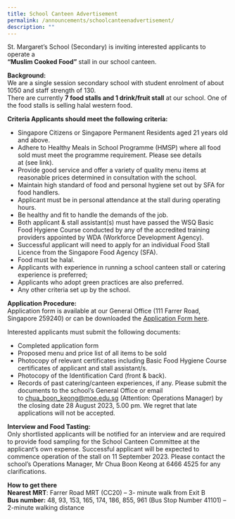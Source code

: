 ```yaml
---
title: School Canteen Advertisement
permalink: /announcements/schoolcanteenadvertisement/
description: ""
---
```

St. Margaret’s School (Secondary) is inviting interested applicants to operate a <br>**“Muslim Cooked
Food”** stall in our school canteen.

**Background:**<br>
We are a single session secondary school with student enrolment of about 1050 and staff strength of 130. <br>
There are currently **7 food stalls and 1 drink/fruit stall** at our school. One of the food stalls is selling halal western food.

**Criteria Applicants should meet the following criteria:**
* Singapore Citizens or Singapore Permanent Residents aged 21 years old and above.
* Adhere to Healthy Meals in School Programme (HMSP) where all food sold must meet
the programme requirement. Please see details at&nbsp;(see&nbsp;link).
* Provide good service and offer a variety of quality menu items at reasonable prices
determined in consultation with the school.
* Maintain high standard of food and personal hygiene set out by SFA for food handlers.
* Applicant must be in personal attendance at the stall during operating hours.
* Be healthy and fit to handle the demands of the job.
* Both applicant &amp; stall assistant(s) must have passed the WSQ Basic Food Hygiene Course conducted by any of the accredited training providers appointed by WDA (Workforce
Development Agency).
* Successful applicant will need to apply for an individual Food Stall Licence from the Singapore Food Agency (SFA).
* Food must be halal.
* Applicants with experience in running a school canteen stall or catering experience is preferred;
*  Applicants who adopt green practices are also preferred.
*  Any other criteria set up by the school.

**Application Procedure:**<br>
Application form is available at our General Office (111 Farrer Road, Singapore 259240) or can be downloaded the [Application Form here](/files/application%20for%20canteen%20stall%20in%20existing%20school.pdf).

Interested applicants must submit the following documents:
* Completed application form
* Proposed menu and price list of all items to be sold
* Photocopy of relevant certificates including Basic Food Hygiene Course certificates of applicant and stall assistant/s.
* Photocopy of the Identification Card (front &amp; back).
* Records of past catering/canteen experiences, if any.
Please submit the documents to the school’s General Office or email
to&nbsp;chua_boon_keong@moe.edu.sg (Attention: Operations Manager) by the closing date 28 August 2023, 5.00 pm. We regret that late applications will not be accepted.

**Interview and Food Tasting:** <br>
Only shortlisted applicants will be notified for an interview and are required to provide
food sampling for the School Canteen Committee at the applicant’s own expense.
Successful applicant will be expected to commence operation of the stall on 11 September 2023. Please contact the school’s Operations Manager, Mr Chua Boon Keong at&nbsp;6466 4525&nbsp;for
any clarifications.

**How to get there**
<br> **Nearest MRT**: Farrer Road MRT (CC20) – 3- minute walk from Exit B
<br> **Bus number:** 48, 93, 153, 165, 174, 186, 855, 961 (Bus Stop Number 41101) – 2-minute
walking distance